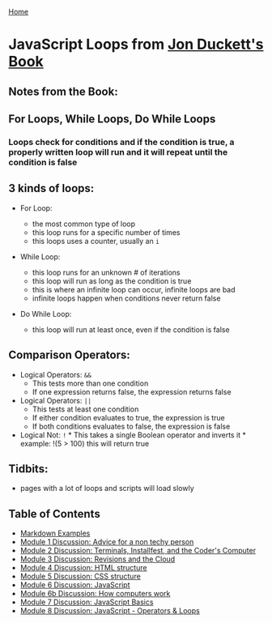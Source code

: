 [Home](https://jennjoyce.github.io/learning-journal/)

# JavaScript Loops from [Jon Duckett's Book](https://www.amazon.com/Web-Design-HTML-JavaScript-jQuery/dp/1118907442/ref=sr_1_3?__mk_es_US=%C3%85M%C3%85%C5%BD%C3%95%C3%91&dchild=1&keywords=jon+duckett+html&qid=1589403566&sr=8-3) 

## Notes from the Book:

## For Loops, While Loops, Do While Loops

### Loops check for conditions and if the condition is true, a properly written loop will run and it will repeat until the condition is false


## 3 kinds of loops: 

* For Loop:
    * the most common type of loop
    * this loop runs for a specific number of times
    * this loops uses a counter, usually an `i`

* While Loop:
    * this loop runs for an unknown # of iterations
    * this loop will run as long as the condition is true
    * this is where an infinite loop can occur, infinite loops are bad
    * infinite loops happen when conditions never return false

* Do While Loop:
    * this loop will run at least once, even if the condition is false


    
## Comparison Operators:

* Logical Operators: `&&` 
    * This tests more than one condition
    * If one expression returns false, the expression returns false
* Logical Operators: `||`
    * This tests at least one condition
    * If either condition evaluates to true, the expression is true
     * If both conditions evaluates to false, the expression is false
* Logical Not: `!`
        * This takes a single Boolean operator and inverts it 
        * example: !(5 > 100)   this will return true

## Tidbits:

* pages with a lot of loops and scripts will load slowly
          



## Table of Contents
- [Markdown Examples](/MarkdownExample.md)
- [Module 1 Discussion: Advice for a non techy person](/Discussion.md)
- [Module 2 Discussion: Terminals, Installfest, and the Coder's Computer](/DISCUSSION_02.md)
- [Module 3 Discussion: Revisions and the Cloud](/Discussion03.md)
- [Module 4 Discussion: HTML structure](Discussion04.md)
- [Module 5 Discussion: CSS structure](Discussion05.md)
- [Module 6 Discussion: JavaScript](Discussion06.md)
- [Module 6b Discussion: How computers work](Discussion06b.md)
- [Module 7 Discussion: JavaScript Basics](Discussion07.md)
- [Module 8 Discussion: JavaScript - Operators & Loops](Discussion08.md)